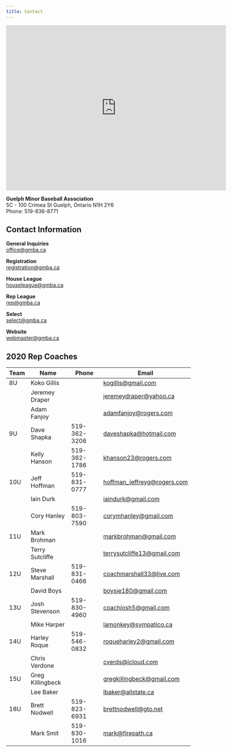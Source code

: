 ```yaml
---
title: Contact
---
```


<iframe src="https://www.google.com/maps/embed?pb=!1m18!1m12!1m3!1d2892.3531911908117!2d-80.26440074890087!3d43.53667906787308!2m3!1f0!2f0!3f0!3m2!1i1024!2i768!4f13.1!3m3!1m2!1s0x882b9ab05a27a867%3A0xad249f14d24a51d6!2sGuelph%20Minor%20Baseball!5e0!3m2!1sen!2sca!4v1576867275580!5m2!1sen!2sca" width="600" height="450" frameborder="0" style="border:0;" allowfullscreen=""></iframe>

**Guelph Minor Baseball Association**  
5C - 100 Crimea St Guelph, Ontario N1H 2Y6  
Phone: 519-836-8771

## Contact Information

**General Inquiries**  
[office@gmba.ca](mailto:office@gmba.ca)

**Registration**  
[registration@gmba.ca](mailto:registration@gmba.ca)

**House League**  
[houseleague@gmba.ca](mailto:houseleague@gmba.ca)

**Rep League**  
[rep@gmba.ca](mailto:rep@gmba.ca)

**Select**  
[select@gmba.ca](mailto:select@gmba.ca)

**Website**  
[webmaster@gmba.ca](mailto:webmaster@gmba.ca)

## 2020 Rep Coaches

| Team | Name             | Phone        | Email                       |
|------|------------------|--------------|-----------------------------|
| 8U   | Koko Gillis      |              | kogillis@gmail.com          |
|      | Jeremey Draper   |              | jeremeydraper@yahoo.ca      |
|      | Adam Fanjoy      |              | adamfanjoy@rogers.com       |
| 9U   | Dave Shapka      | 519-362-3206 | daveshapka@hotmail.com      |
|      | Kelly Hanson     | 519-362-1786 | khanson23@rogers.com        |
|10U   | Jeff Hoffman     | 519-831-0777 | hoffman_jeffreyg@rogers.com |
|      | Iain Durk        |              | iaindurk@gmail.com          |
|      | Cory Hanley      | 519-803-7590 | corymhanley@gmail.com       |
| 11U  | Mark Brohman     |              | markbrohman@gmail.com       |
|      | Terry Sutcliffe  |              | terrysutcliffe13@gmail.com  |
| 12U  | Steve Marshall   | 519-831-0466 | coachmarshall33@live.com    |
|      | David Boys       |              | boysie180@gmail.com         |
| 13U  | Josh Stevenson   | 519-830-4960 | coachjosh5@gmail.com        |
|      | Mike Harper      |              | lamonkey@sympatico.ca       |
| 14U  | Harley Roque     | 519-546-0832 | roqueharley2@gmail.com      |
|      | Chris Verdone    |              | cverds@icloud.com           |
| 15U  | Greg Killingbeck |              | gregkillingbeck@gmail.com   |
|      | Lee Baker        |              | lbaker@allstate.ca          |
| 18U  | Brett Nodwell    | 519-823-6931 | brettnodwell@gto.net        |
|      | Mark Smit        | 519-830-1016 | mark@firepath.ca            |

